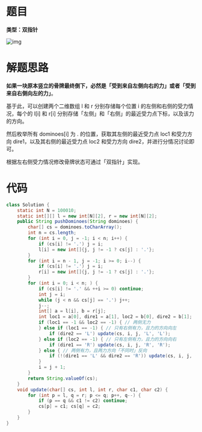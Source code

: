 # 题目

**类型：双指针**

![img](https://cdn.nlark.com/yuque/0/2022/png/2941598/1645842402409-5fe8d074-126f-4a47-a62f-a3a8926b1ad5.png)



# 解题思路

**如果一块原本竖立的骨牌最终倒下，必然是「受到来自左侧向右的力」或者「受到来自右侧向左的力」**。

基于此，可以创建两个二维数组 l 和 r 分别存储每个位置 i 的左侧和右侧的受力情况，每个的 l[i] 和 r[i] 分别存储「左侧」和「右侧」的最近受力点下标，以及该力的方向。

然后枚举所有 dominoes[i]  为 . 的位置，获取其左侧的最近受力点 loc1 和受力方向 dire1，以及其右侧的最近受力点 loc2 和受力方向 dire2，并进行分情况讨论即可。



根据左右侧受力情况修改骨牌状态可通过「双指针」实现。





# 代码

```java
class Solution {
    static int N = 100010;
    static int[][] l = new int[N][2], r = new int[N][2];
    public String pushDominoes(String dominoes) {
        char[] cs = dominoes.toCharArray();
        int n = cs.length;
        for (int i = 0, j = -1; i < n; i++) {
            if (cs[i] != '.') j = i;
            l[i] = new int[]{j, j != -1 ? cs[j] : '.'};
        }
        for (int i = n - 1, j = -1; i >= 0; i--) {
            if (cs[i] != '.') j = i;
            r[i] = new int[]{j, j != -1 ? cs[j] : '.'};
        }
        for (int i = 0; i < n; ) {
            if (cs[i] != '.' && ++i >= 0) continue;
            int j = i;
            while (j < n && cs[j] == '.') j++;
            j--;
            int[] a = l[i], b = r[j];
            int loc1 = a[0], dire1 = a[1], loc2 = b[0], dire2 = b[1];
            if (loc1 == -1 && loc2 == -1) { // 两侧无力
            } else if (loc1 == -1) { // 只有右侧有力，且力的方向向左
                if (dire2 == 'L') update(cs, i, j, 'L', 'L');
            } else if (loc2 == -1) { // 只有左侧有力，且力的方向向右
                if (dire1 == 'R') update(cs, i, j, 'R', 'R');
            } else { // 两侧有力，且两力方向「不同时」反向
                if (!(dire1 == 'L' && dire2 == 'R')) update(cs, i, j, (char)dire1, (char)dire2);
            }
            i = j + 1;
        }
        return String.valueOf(cs);
    }
    void update(char[] cs, int l, int r, char c1, char c2) {
        for (int p = l, q = r; p <= q; p++, q--) {
            if (p == q && c1 != c2) continue;
            cs[p] = c1; cs[q] = c2;
        }
    }
}
```